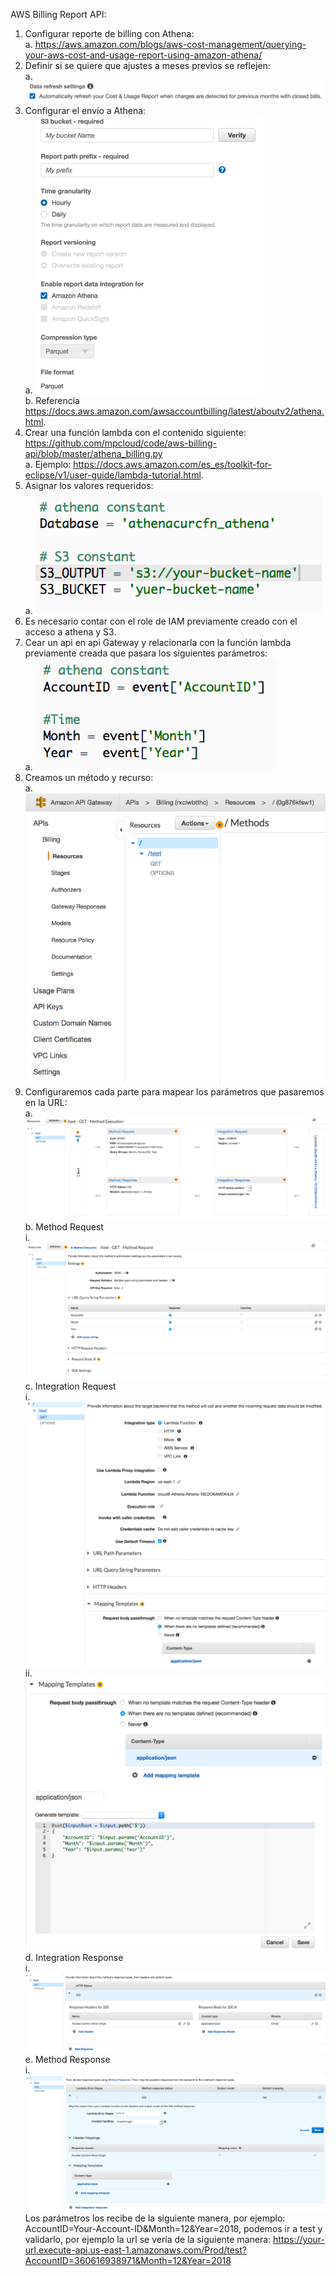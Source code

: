 AWS Billing Report API:

1.	Configurar reporte de billing con Athena:  
a.  https://aws.amazon.com/blogs/aws-cost-management/querying-your-aws-cost-and-usage-report-using-amazon-athena/
2.	Definir si se quiere que ajustes a meses previos se reflejen:  
a.	 ![](images/1.png)  
3.	Configurar el envío a Athena:  
a.	 ![](images/2.jpg)  
b.	Referencia https://docs.aws.amazon.com/awsaccountbilling/latest/aboutv2/athena.html. 
4.	Crear una función lambda con el contenido siguiente: https://github.com/mpcloud/code/aws-billing-api/blob/master/athena_billing.py  
a.	Ejemplo: https://docs.aws.amazon.com/es_es/toolkit-for-eclipse/v1/user-guide/lambda-tutorial.html. 
5.	Asignar los valores requeridos:  
a.	 ![](images/3.png)  
6.	Es necesario contar con el role de IAM previamente creado con el acceso a athena y S3.  
7.	Cear un api en api Gateway y relacionarla con la función lambda previamente creada que pasara los siguientes parámetros:  
a.	 ![](images/4.png)  
8.	Creamos un método y recurso:  
a.	 ![](images/5.png)  
9.	Configuraremos cada parte para mapear los parámetros que pasaremos en la URL:  
a.	 ![](images/6.png)  
b.	Method Request  
i.   ![](images/7.png)  
c.	Integration Request  
i.   ![](images/8.png)  
ii.  ![](images/9.png)  
d.	Integration Response  
i.  ![](images/10.png)  
e.	Method Response  
i.  ![](images/11.png)  
Los parámetros los recibe de la siguiente manera, por ejemplo: AccountID=Your-Account-ID&Month=12&Year=2018, podemos ir a test y validarlo, por ejemplo la url se vería de la siguiente manera: https://your-url.execute-api.us-east-1.amazonaws.com/Prod/test?AccountID=360616938971&Month=12&Year=2018  

